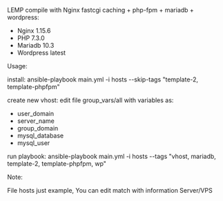 LEMP compile with Nginx fastcgi caching + php-fpm + mariadb + wordpress:
- Nginx 1.15.6
- PHP 7.3.0
- Mariadb 10.3
- Wordpress latest

Usage:

install: ansible-playbook main.yml -i hosts --skip-tags "template-2, template-phpfpm"

create new vhost:
edit file group_vars/all with variables as:
- user_domain 
- server_name
- group_domain
- mysql_database
- mysql_user

run playbook: ansible-playbook main.yml -i hosts --tags "vhost, mariadb, template-2, template-phpfpm, wp"

Note:

File hosts just example, You can edit match with information Server/VPS
